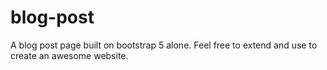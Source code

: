 # blog-post
A blog post page built on bootstrap 5 alone. Feel free to extend and use to create an awesome website.
